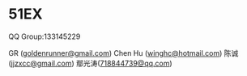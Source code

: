 51EX
====

QQ Group:133145229

GR (goldenrunner@gmail.com) 
Chen Hu (winghc@hotmail.com)
陈诚 (jjzxcc@gmail.com)
鄢光涛(718844739@qq.com)
